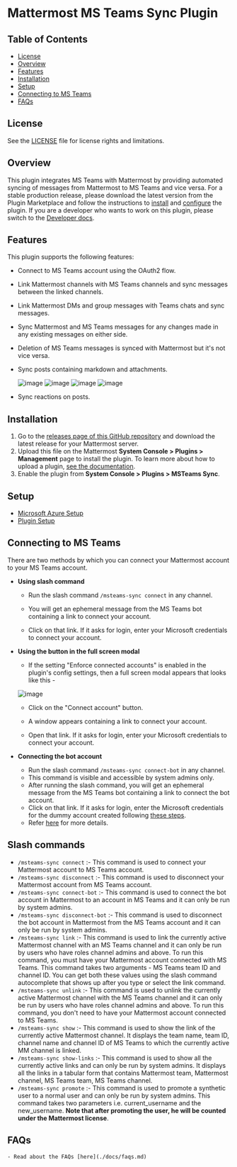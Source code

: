 # Mattermost MS Teams Sync Plugin
## Table of Contents
- [License](#license)
- [Overview](#overview)
- [Features](#features)
- [Installation](#installation)
- [Setup](#setup)
- [Connecting to MS Teams](#connecting-to-ms-teams)
- [FAQs](#faqs)

## License

See the [LICENSE](./LICENSE) file for license rights and limitations.

## Overview

This plugin integrates MS Teams with Mattermost by providing automated syncing of messages from Mattermost to MS Teams and vice versa. For a stable production release, please download the latest version from the Plugin Marketplace and follow the instructions to [install](#installation) and [configure](#setup) the plugin. If you are a developer who wants to work on this plugin, please switch to the [Developer docs](./docs/developer_docs.md).

## Features

This plugin supports the following features:
- Connect to MS Teams account using the OAuth2 flow.

- Link Mattermost channels with MS Teams channels and sync messages between the linked channels.

- Link Mattermost DMs and group messages with Teams chats and sync messages.

- Sync Mattermost and MS Teams messages for any changes made in any existing messages on either side.

- Deletion of MS Teams messages is synced with Mattermost but it's not vice versa.

- Sync posts containing markdown and attachments.

    ![image](https://user-images.githubusercontent.com/77336594/226587339-050c35da-a0f1-47db-a15f-f8d5f59bf8cd.png)
    ![image](https://user-images.githubusercontent.com/77336594/226587366-2c4231bc-1aa2-42c4-b692-bd4441c71c34.png)
    ![image](https://user-images.githubusercontent.com/77336594/226588263-a7915e4d-d9ae-4294-9134-326628febdfc.png)
    ![image](https://user-images.githubusercontent.com/77336594/226588309-3202b78f-d87d-439c-967b-25ba8ed328c9.png)

- Sync reactions on posts.

## Installation

1. Go to the [releases page of this GitHub repository](github.com/mattermost/mattermost-plugin-msteams-sync/releases) and download the latest release for your Mattermost server.
2. Upload this file on the Mattermost **System Console > Plugins > Management** page to install the plugin. To learn more about how to upload a plugin, [see the documentation](https://docs.mattermost.com/administration/plugins.html#plugin-uploads).
3. Enable the plugin from **System Console > Plugins > MSTeams Sync**.

## Setup

- [Microsoft Azure Setup](./docs/azure_setup.md)
- [Plugin Setup](./docs/plugin_setup.md)

## Connecting to MS Teams

There are two methods by which you can connect your Mattermost account to your MS Teams account.

- **Using slash command**
    - Run the slash command `/msteams-sync connect` in any channel.

    - You will get an ephemeral message from the MS Teams bot containing a link to connect your account.

    - Click on that link. If it asks for login, enter your Microsoft credentials to connect your account.

- **Using the button in the full screen modal**
    - If the setting "Enforce connected accounts" is enabled in the plugin's config settings, then a full screen modal appears that looks like this - 
    
    ![image](https://github.com/mattermost/mattermost-plugin-msteams-sync/assets/100013900/ced5e65b-a52a-46f4-a7fa-dac6e2ff8440)

    - Click on the "Connect account" button.

    - A window appears containing a link to connect your account.

    - Open that link. If it asks for login, enter your Microsoft credentials to connect your account.

- **Connecting the bot account**
    - Run the slash command `/msteams-sync connect-bot` in any channel.
    - This command is visible and accessible by system admins only.
    - After running the slash command, you will get an ephemeral message from the MS Teams bot containing a link to connect the bot account.
    - Click on that link. If it asks for login, enter the Microsoft credentials for the dummy account created following [these steps](./docs/azure_setup.md#step-2-create-a-user-account-to-act-as-a-bot).
    - Refer [here](./docs/azure_setup.md#step-2-create-a-user-account-to-act-as-a-bot) for more details.

## Slash commands

- `/msteams-sync connect` :- This command is used to connect your Mattermost account to MS Teams account.
- `/msteams-sync disconnect` :- This command is used to disconnect your Mattermost account from MS Teams account.
- `/msteams-sync connect-bot` :- This command is used to connect the bot account in Mattermost to an account in MS Teams and it can only be run by system admins.
- `/msteams-sync disconnect-bot` :- This command is used to disconnect the bot account in Mattermost from the MS Teams account and it can only be run by system admins.
- `/msteams-sync link` :- This command is used to link the currently active Mattermost channel with an MS Teams channel and it can only be run by users who have roles channel admins and above. To run this command, you must have your Mattermost account connected with MS Teams. This command takes two arguments - MS Teams team ID and channel ID. You can get both these values using the slash command autocomplete that shows up after you type or select the link command.
- `/msteams-sync unlink` :- This command is used to unlink the currently active Mattermost channel with the MS Teams channel and it can only be run by users who have roles channel admins and above. To run this command, you don't need to have your Mattermost account connected to MS Teams.
- `/msteams-sync show` :- This command is used to show the link of the currently active Mattermost channel. It displays the team name, team ID, channel name and channel ID of MS Teams to which the currently active MM channel is linked.
- `/msteams-sync show-links` :- This command is used to show all the currently active links and can only be run by system admins. It displays all the links in a tabular form that contains Mattermost team, Mattermost channel, MS Teams team, MS Teams channel.
- `/msteams-sync promote` :- This command is used to promote a synthetic user to a normal user and can only be run by system admins. This command takes two parameters i.e. current_username and the new_username. **Note that after promoting the user, he will be counted under the Mattermost license**.

## FAQs
    - Read about the FAQs [here](./docs/faqs.md)
    